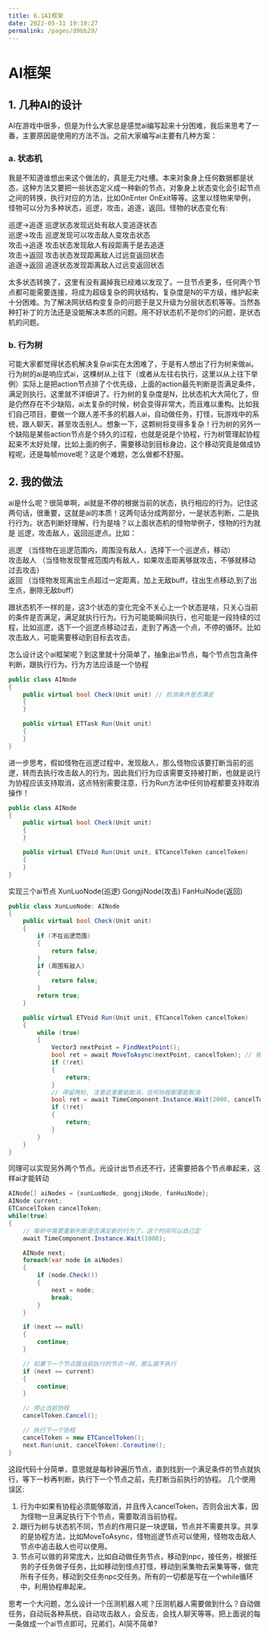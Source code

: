 ```yaml
---
title: 6.1AI框架
date: 2022-05-31 19:10:27
permalink: /pages/d9bb29/
---
```


# AI框架
## 1. 几种AI的设计
AI在游戏中很多，但是为什么大家总是感觉ai编写起来十分困难，我后来思考了一番，主要原因是使用的方法不当。之前大家编写ai主要有几种方案：
### a. 状态机  
我是不知道谁想出来这个做法的，真是无力吐槽。本来对象身上任何数据都是状态，这种方法又要把一些状态定义成一种新的节点，对象身上状态变化会引起节点之间的转换，执行对应的方法，比如OnEnter OnExit等等。这里以怪物来举例，怪物可以分为多种状态，巡逻，攻击，追逐，返回。怪物的状态变化有:

巡逻->追逐  巡逻状态发现远处有敌人变追逐状态  
巡逻->攻击  巡逻发现可以攻击敌人变攻击状态  
攻击->追逐  攻击状态发现敌人有段距离于是去追逐  
攻击->返回  攻击状态发现距离敌人过远变返回状态  
追逐->返回  追逐状态发现距离敌人过远变返回状态  

太多状态转换了，这里有没有漏掉我已经难以发现了。一旦节点更多，任何两个节点都可能需要连接，将成为超级复杂的网状结构，复杂度是N的平方级，维护起来十分困难。为了解决网状结构变复杂的问题于是又升级为分层状态机等等。当然各种打补丁的方法还是没能解决本质的问题。用不好状态机不是你们的问题，是状态机的问题。

### b. 行为树
可能大家都觉得状态机解决复杂ai实在太困难了，于是有人想出了行为树来做ai。行为树的ai是响应式ai，这棵树从上往下（或者从左往右执行，这里以从上往下举例）实际上是把action节点排了个优先级，上面的action最先判断是否满足条件，满足则执行。这里就不详细讲了。行为树的复杂度是N，比状态机大大简化了，但是仍然存在不少缺陷，ai太复杂的时候，树会变得非常大，而且难以重构。比如我们自己项目，要做一个跟人差不多的机器人ai，自动做任务，打怪，玩游戏中的系统，跟人聊天，甚至攻击别人。想象一下，这颗树将变得多复杂！行为树的另外一个缺陷是某些action节点是个持久的过程，也就是说是个协程，行为树管理起协程起来不太好处理，比如上面的例子，需要移动到目标身边，这个移动究竟是做成协程呢，还是每帧move呢？这是个难题，怎么做都不舒服。

## 2. 我的做法
ai是什么呢？很简单啊，ai就是不停的根据当前的状态，执行相应的行为。记住这两句话，很重要，这就是ai的本质！这两句话分成两部分，一是状态判断，二是执行行为。状态判断好理解，行为是啥？以上面状态机的怪物举例子，怪物的行为就是 巡逻，攻击敌人，返回巡逻点。比如：

巡逻  （当怪物在巡逻范围内，周围没有敌人，选择下一个巡逻点，移动）  
攻击敌人  （当怪物发现警戒范围内有敌人，如果攻击距离够就攻击，不够就移动过去攻击）  
返回  （当怪物发现离出生点超过一定距离，加上无敌buff，往出生点移动,到了出生点，删除无敌buff）  

跟状态机不一样的是，这3个状态的变化完全不关心上一个状态是啥，只关心当前的条件是否满足，满足就执行行为。行为可能能瞬间执行，也可能是一段持续的过程，比如巡逻，选下一个巡逻点移动过去，走到了再选一个点，不停的循环。比如攻击敌人，可能需要移动到目标去攻击。

怎么设计这个ai框架呢？到这里就十分简单了，抽象出ai节点，每个节点包含条件判断，跟执行行为。行为方法应该是一个协程
```csharp
public class AINode
{
	public virtual bool Check(Unit unit) // 检测条件是否满足
	{		
	}

	public virtual ETTask Run(Unit unit)
	{		
	}
}
```
进一步思考，假如怪物在巡逻过程中，发现敌人，那么怪物应该要打断当前的巡逻，转而去执行攻击敌人的行为。因此我们行为应该需要支持被打断，也就是说行为协程应该支持取消，这点特别需要注意，行为Run方法中任何协程都要支持取消操作！
```csharp
public class AINode
{
	public virtual bool Check(Unit unit)
	{		
	}

	public virtual ETVoid Run(Unit unit, ETCancelToken cancelToken)
	{
	}
}
```

实现三个ai节点 XunLuoNode(巡逻)  GongjiNode(攻击)  FanHuiNode(返回)

```csharp
public class XunLuoNode: AINode
{
	public virtual bool Check(Unit unit)
	{
		if (不在巡逻范围)
		{
			return false;
		}
		if (周围有敌人)
		{
			return false;
		}
		return true;
	}

	public virtual ETVoid Run(Unit unit, ETCancelToken cancelToken)
	{
		while (true)
		{
			Vector3 nextPoint = FindNextPoint();
			bool ret = await MoveToAsync(nextPoint, cancelToken); // 移动到目标点, 返回false表示协程取消
			if (!ret)
			{
				return;
			}
			// 停留两秒, 注意这里要能取消，任何协程都要能取消
			bool ret = await TimeComponent.Instance.Wait(2000, cancelToken);
			if (!ret)
			{
				return;
			}
		}
	}
}
```
同理可以实现另外两个节点。光设计出节点还不行，还需要把各个节点串起来，这样ai才能转动
```csharp
AINode[] aiNodes = {xunLuoNode, gongjiNode, fanHuiNode};
AINode current;
ETCancelToken cancelToken;
while(true)
{
	// 每秒中需要重新判断是否满足新的行为了，这个时间可以自己定
	await TimeComponent.Instance.Wait(1000);

	AINode next;
	foreach(var node in aiNodes)
	{
		if (node.Check())
		{
			next = node;
			break;
		}
	}

	if (next == null)
	{
		continue;
	}

	// 如果下一个节点跟当前执行的节点一样，那么就不执行
	if (next == current)
	{
		continue;
	}

	// 停止当前协程
	cancelToken.Cancel();

	// 执行下一个协程
	cancelToken = new ETCancelToken();
	next.Run(unit, cancelToken).Coroutine();
}
```
这段代码十分简单，意思就是每秒钟遍历节点，直到找到一个满足条件的节点就执行，等下一秒再判断，执行下一个节点之前，先打断当前执行的协程。
几个使用误区:
1. 行为中如果有协程必须能够取消，并且传入cancelToken，否则会出大事，因为怪物一旦满足执行下个节点，需要取消当前协程。
2. 跟行为树与状态机不同，节点的作用只是一块逻辑，节点并不需要共享。共享的是协程方法，比如MoveToAsync，怪物巡逻节点可以使用，怪物攻击敌人节点中追击敌人也可以使用。
3. 节点可以做的非常庞大，比如自动做任务节点，移动到npc，接任务，根据任务的子任务做子任务，比如移动到怪点打怪，移动到采集物去采集等等，做完所有子任务，移动到交任务npc交任务。所有的一切都是写在一个while循环中，利用协程串起来。

思考一个大问题，怎么设计一个压测机器人呢？压测机器人需要做到什么？自动做任务，自动玩各种系统，自动攻击敌人，会反击，会找人聊天等等。把上面说的每一条做成一个ai节点即可。兄弟们，AI简不简单?



